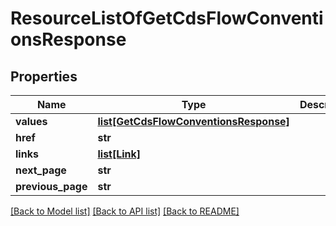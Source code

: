 # ResourceListOfGetCdsFlowConventionsResponse

## Properties
Name | Type | Description | Notes
------------ | ------------- | ------------- | -------------
**values** | [**list[GetCdsFlowConventionsResponse]**](GetCdsFlowConventionsResponse.md) |  | 
**href** | **str** |  | [optional] 
**links** | [**list[Link]**](Link.md) |  | [optional] 
**next_page** | **str** |  | [optional] 
**previous_page** | **str** |  | [optional] 

[[Back to Model list]](../README.md#documentation-for-models) [[Back to API list]](../README.md#documentation-for-api-endpoints) [[Back to README]](../README.md)


